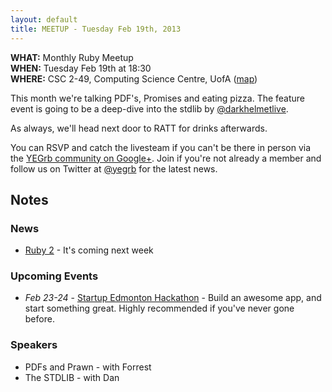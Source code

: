 ```yaml
---
layout: default
title: MEETUP - Tuesday Feb 19th, 2013
---
```


**WHAT:** Monthly Ruby Meetup  
**WHEN:** Tuesday Feb 19th at 18:30  
**WHERE:** CSC 2-49, Computing Science Centre, UofA ([map](https://maps.google.com/maps/place?q=Computing+Science+Centre,+Edmonton,+AB,+Canada&hl=en&ftid=0x53a0218a9ccbcfa5:0xaae88fa1314cc64e))  

This month we're talking PDF's, Promises and eating pizza. The feature event is going to be a deep-dive into the stdlib by [@darkhelmetlive](http://twitter.com/darkhelmetlive).

As always, we'll head next door to RATT for drinks afterwards.

You can RSVP and catch the livesteam if you can't be there in person via the [YEGrb community on Google+](https://plus.google.com/communities/101707315547259073771). Join if you're not already a member and follow us on Twitter at [@yegrb](http://twitter.com/yegrb) for the latest news.

## Notes

### News

* [Ruby 2](http://rubysource.com/a-look-at-ruby-2-0/) - It's coming next week

### Upcoming Events

* *Feb 23-24* - [Startup Edmonton Hackathon](http://www.eventbrite.com/event/5310235056/efbevent) - Build an awesome app, and start something great. Highly recommended if you've never gone before.

### Speakers

* PDFs and Prawn - with Forrest
* The STDLIB - with Dan